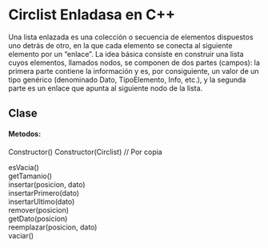 # Circlist Enladasa en C++

Una lista enlazada es una colección o secuencia de elementos dispuestos uno detrás de
otro, en la que cada elemento se conecta al siguiente elemento por un “enlace”. La idea básica
consiste en construir una lista cuyos elementos, llamados nodos, se componen de dos partes
(campos): la primera parte contiene la información y es, por consiguiente, un valor de un tipo
genérico (denominado Dato, TipoElemento, Info, etc.), y la segunda parte es un enlace que
apunta al siguiente nodo de la lista.

## Clase

#### Metodos:

Constructor()
Constructor(Circlist) // Por copia

esVacia()  
getTamanio()  
insertar(posicion, dato)  
insertarPrimero(dato)  
insertarUltimo(dato)  
remover(posicion)  
getDato(posicion)  
reemplazar(posicion, dato)  
vaciar()
